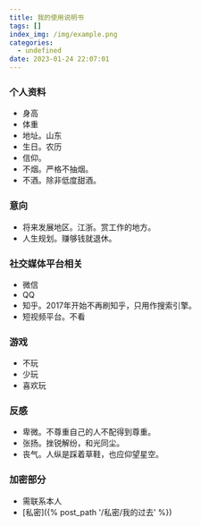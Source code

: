 ```yaml
---
title: 我的使用说明书
tags: []
index_img: /img/example.png
categories:
  - undefined
date: 2023-01-24 22:07:01
---
```

### 个人资料
- 身高
- 体重
- 地址。山东
- 生日。农历
- 信仰。
- 不烟。严格不抽烟。
- 不酒。除非低度甜酒。
### 意向
- 将来发展地区。江浙。赏工作的地方。
- 人生规划。赚够钱就退休。
### 社交媒体平台相关
- 微信
- QQ
- 知乎。2017年开始不再刷知乎，只用作搜索引擎。
- 短视频平台。不看
### 游戏
- 不玩
- 少玩
- 喜欢玩
### 反感
- 卑微。不尊重自己的人不配得到尊重。
- 张扬。挫锐解纷，和光同尘。
- 丧气。人纵是踩着草鞋，也应仰望星空。

### 加密部分
- 需联系本人
- [私密]({% post_path '/私密/我的过去' %})